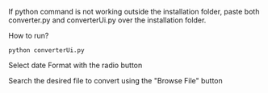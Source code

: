 If python command is not working outside the installation folder, paste both converter.py and converterUi.py over the installation folder.

How to run?
```
python converterUi.py
```

Select date Format with the radio button

Search the desired file to convert using the "Browse File" button